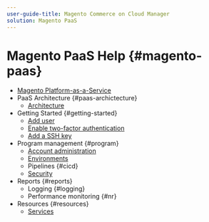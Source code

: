 ```yaml
---
user-guide-title: Magento Commerce on Cloud Manager
solution: Magento PaaS
---
```


# Magento PaaS Help {#magento-paas}

- [Magento Platform-as-a-Service](overview.md)
- PaaS Architecture {#paas-archictecture}
  - [Architecture](architecture.md)
- Getting Started {#getting-started}
  - [Add user](/help/paas/admin/user-management.md)
  - [Enable two-factor authentication](/help/paas/security/enable-2fa.md)
  - [Add a SSH key](/help/paas/security/add-sshkey.md)
- Program management {#program}
  - [Account administration](/help/paas/admin/admin-intro.md)
  - [Environments](/help/paas/environment/environment-intro.md)
  - Pipelines {#cicd}
  - [Security](/help/paas/security/account-security.md)
- Reports {#reports}
  - Logging {#logging}
  - Performance monitoring {#nr}
- Resources {#resources}
  - [Services](/help/paas/services/service-intro.md)
